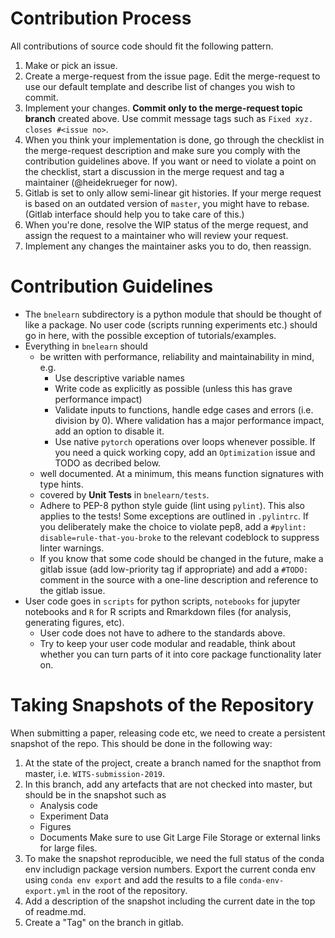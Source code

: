 # Contribution Process
All contributions of source code should fit the following pattern.

1. Make or pick an issue.
1. Create a merge-request from the issue page. Edit the merge-request to use our default template and describe list of changes you wish to commit.
1. Implement your changes. **Commit only to the merge-request topic branch** created above. Use commit message tags such as `Fixed xyz. closes #<issue no>`.
1. When you think your implementation is done, go through the checklist in the merge-request description and make sure you comply with the contribution guidelines above. If you want or need to violate a point on the checklist, start a discussion in the merge request and tag a maintainer (@heidekrueger for now).
1. Gitlab is set to only allow semi-linear git histories. If your merge request is based on an outdated version of `master`, you might have to rebase. (Gitlab interface should help you to take care of this.)
1. When you're done, resolve the WIP status of the merge request, and assign the request to a maintainer who will review your request.
1. Implement any changes the maintainer asks you to do, then reassign.

# Contribution Guidelines

* The `bnelearn` subdirectory is a python module that should be thought of like a package.
  No user code (scripts running experiments etc.) should go in here, with the possible exception of tutorials/examples.
* Everything in `bnelearn` should
    * be written with performance, reliability and maintainability in mind, e.g. 
        * Use descriptive variable names
        * Write code as explicitly as possible (unless this has grave performance impact)
        * Validate inputs to functions, handle edge cases and errors (i.e. division by 0). Where validation has a major performance impact, add an option to disable it.
        * Use native `pytorch` operations over loops whenever possible. If you need a quick working copy, add an `Optimization` issue and TODO as decribed below.
    * well documented.  At a minimum, this means function signatures with type hints.
    * covered by **Unit Tests** in `bnelearn/tests`.
    * Adhere to PEP-8 python style guide (lint using `pylint`). This also applies to the tests! Some exceptions are outlined in `.pylintrc`. If you deliberately make the choice to violate pep8, add a `#pylint: disable=rule-that-you-broke` to the relevant codeblock to suppress linter warnings.
    * If you know that some code should be changed in the future, make a gitlab issue (add low-priority tag if appropriate) and add a `#TODO:` comment in the source with a one-line description and reference to the gitlab issue.
* User code goes in `scripts` for python scripts, `notebooks` for jupyter notebooks and  `R` for R scripts and Rmarkdown files (for analysis, generating figures, etc).
    * User code does not have to adhere to the standards above. 
    * Try to keep your user code modular and readable, think about whether you can turn parts of it into core package functionality later on.

# Taking Snapshots of the Repository
When submitting a paper, releasing code etc, we need to create a persistent snapshot of the repo. This should be done in the following way:

1. At the state of the project, create a branch named for the snapthot from master, i.e. `WITS-submission-2019`.
1. In this branch, add any artefacts that are not checked into master, but should be in the snapshot such as
    * Analysis code
    * Experiment Data
    * Figures
    * Documents
    Make sure to use Git Large File Storage or external links for large files.
1. To make the snapshot reproducible, we need the full status of the conda env includign package version numbers. Export the current conda env using `conda env export` and add the results to a file `conda-env-export.yml` in the root of the repository.
1. Add a description of the snapshot including the current date in the top of readme.md.
1. Create a "Tag" on the branch in gitlab.